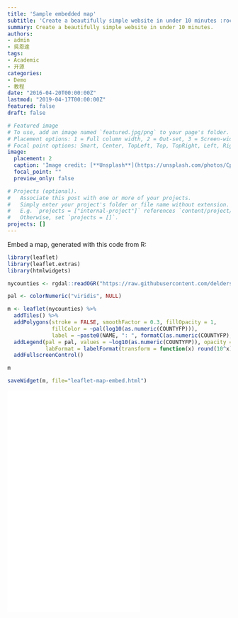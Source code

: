 ```yaml
---
title: 'Sample embedded map'
subtitle: 'Create a beautifully simple website in under 10 minutes :rocket:'
summary: Create a beautifully simple website in under 10 minutes.
authors:
- admin
- 吳恩達
tags:
- Academic
- 开源
categories:
- Demo
- 教程
date: "2016-04-20T00:00:00Z"
lastmod: "2019-04-17T00:00:00Z"
featured: false
draft: false

# Featured image
# To use, add an image named `featured.jpg/png` to your page's folder.
# Placement options: 1 = Full column width, 2 = Out-set, 3 = Screen-width
# Focal point options: Smart, Center, TopLeft, Top, TopRight, Left, Right, BottomLeft, Bottom, BottomRight
image:
  placement: 2
  caption: 'Image credit: [**Unsplash**](https://unsplash.com/photos/CpkOjOcXdUY)'
  focal_point: ""
  preview_only: false

# Projects (optional).
#   Associate this post with one or more of your projects.
#   Simply enter your project's folder or file name without extension.
#   E.g. `projects = ["internal-project"]` references `content/project/deep-learning/index.md`.
#   Otherwise, set `projects = []`.
projects: []
---
```


Embed a map, generated with this code from R:


```r
library(leaflet)
library(leaflet.extras)
library(htmlwidgets)

nycounties <- rgdal::readOGR("https://raw.githubusercontent.com/deldersveld/topojson/master/countries/us-states/NY-36-new-york-counties.json")

pal <- colorNumeric("viridis", NULL)

m <- leaflet(nycounties) %>%
  addTiles() %>%
  addPolygons(stroke = FALSE, smoothFactor = 0.3, fillOpacity = 1,
              fillColor = ~pal(log10(as.numeric(COUNTYFP))),
              label = ~paste0(NAME, ": ", formatC(as.numeric(COUNTYFP), big.mark = ","))) %>%
  addLegend(pal = pal, values = ~log10(as.numeric(COUNTYFP)), opacity = 1.0,
            labFormat = labelFormat(transform = function(x) round(10^x))) %>% 
  addFullscreenControl()

m

saveWidget(m, file="leaflet-map-embed.html")
```

<div class="featured-image-wrapper"> 
<div style="position: relative">
<embed class="featured-image" src="/media/html_widgets/leaflet-map-embed.html" style="height:500px">
</div>
</div>
